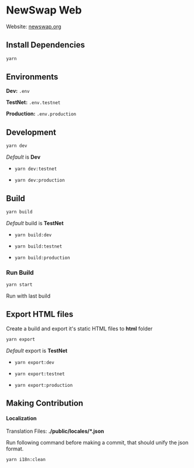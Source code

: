 # NewSwap Web

Website: [newswap.org](https://newswap.org/)

## Install Dependencies

```bash
yarn
```

## Environments 

**Dev:** `.env`

**TestNet:** `.env.testnet`

**Production:** `.env.production`

## Development 

```bash
yarn dev
```
*Default* is **Dev**

- `yarn dev:testnet`

- `yarn dev:production`

## Build

```bash
yarn build
```
*Default* build is **TestNet**

- `yarn build:dev`

- `yarn build:testnet`

- `yarn build:production`

### Run Build

```bash
yarn start
```

Run with last build

## Export HTML files

Create a build and export it's static HTML files to **html** folder

```bash
yarn export
```

*Default* export is **TestNet**

- `yarn export:dev`

- `yarn export:testnet`

- `yarn export:production`

## Making Contribution

#### Localization

Translation Files: **./public/locales/*.json**

Run following command before making a commit, that should unify the json format.

```bash
yarn i18n:clean
```